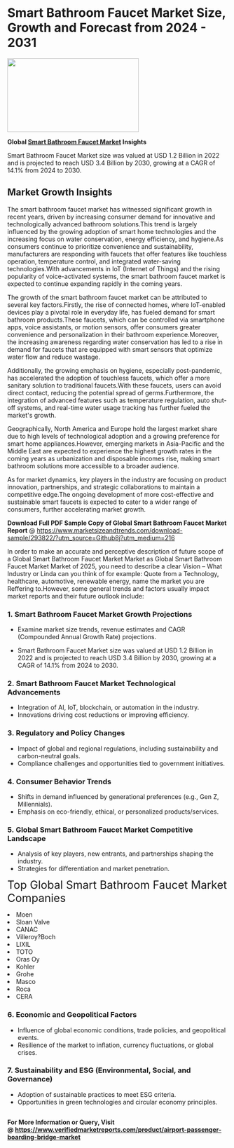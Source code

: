 <H1>Smart Bathroom Faucet Market Size, Growth and Forecast from 2024 - 2031</H1><img class="aligncenter size-medium wp-image-584254" src="https://thirdeyenews.in/wp-content/uploads/2024/09/Global-Market-Research-300x168.jpeg" alt="" width="300" height="168" /><p><strong>Global&nbsp;<a href="https://www.marketsizeandtrends.com/download-sample/293822/?utm_source=Github8j?utm_medium=216">Smart Bathroom Faucet Market</a> Insights</strong></p><p>Smart Bathroom Faucet Market size was valued at USD 1.2 Billion in 2022 and is projected to reach USD 3.4 Billion by 2030, growing at a CAGR of 14.1% from 2024 to 2030.</p><p><h2>Market Growth Insights</h2> <p>The smart bathroom faucet market has witnessed significant growth in recent years, driven by increasing consumer demand for innovative and technologically advanced bathroom solutions.This trend is largely influenced by the growing adoption of smart home technologies and the increasing focus on water conservation, energy efficiency, and hygiene.As consumers continue to prioritize convenience and sustainability, manufacturers are responding with faucets that offer features like touchless operation, temperature control, and integrated water-saving technologies.With advancements in IoT (Internet of Things) and the rising popularity of voice-activated systems, the smart bathroom faucet market is expected to continue expanding rapidly in the coming years.</p> <p>The growth of the smart bathroom faucet market can be attributed to several key factors.Firstly, the rise of connected homes, where IoT-enabled devices play a pivotal role in everyday life, has fueled demand for smart bathroom products.These faucets, which can be controlled via smartphone apps, voice assistants, or motion sensors, offer consumers greater convenience and personalization in their bathroom experience.Moreover, the increasing awareness regarding water conservation has led to a rise in demand for faucets that are equipped with smart sensors that optimize water flow and reduce wastage.</p> <p>Additionally, the growing emphasis on hygiene, especially post-pandemic, has accelerated the adoption of touchless faucets, which offer a more sanitary solution to traditional faucets.With these faucets, users can avoid direct contact, reducing the potential spread of germs.Furthermore, the integration of advanced features such as temperature regulation, auto shut-off systems, and real-time water usage tracking has further fueled the market's growth.</p> <p>Geographically, North America and Europe hold the largest market share due to high levels of technological adoption and a growing preference for smart home appliances.However, emerging markets in Asia-Pacific and the Middle East are expected to experience the highest growth rates in the coming years as urbanization and disposable incomes rise, making smart bathroom solutions more accessible to a broader audience.</p> <p>As for market dynamics, key players in the industry are focusing on product innovation, partnerships, and strategic collaborations to maintain a competitive edge.The ongoing development of more cost-effective and sustainable smart faucets is expected to cater to a wider range of consumers, further accelerating market growth.</p> <p><span class=""><strong>Download Full PDF Sample Copy of Global Smart Bathroom Faucet Market Report</strong> @ <a href="https://www.marketsizeandtrends.com/download-sample/293822/?utm_source=Github8j?utm_medium=216" target="_blank">https://www.marketsizeandtrends.com/download-sample/293822/?utm_source=Github8j?utm_medium=216</a></span></p><p>In order to make an accurate and perceptive description of future scope of a Global&nbsp;Smart Bathroom Faucet Market Market as Global&nbsp;Smart Bathroom Faucet Market Market of 2025, you need to describe a clear Vision &ndash; What Industry or Linda can you think of for example: Quote from a Technology, healthcare, automotive, renewable energy, name the market you are Reffering to.However, some general trends and factors usually impact market reports and their future outlook include:</p><h3>1.&nbsp;<strong>Smart Bathroom Faucet Market Growth Projections</strong></h3><ul><li>Examine market size trends, revenue estimates and CAGR (Compounded Annual Growth Rate) projections.</li><li><p>Smart Bathroom Faucet Market size was valued at USD 1.2 Billion in 2022 and is projected to reach USD 3.4 Billion by 2030, growing at a CAGR of 14.1% from 2024 to 2030.</p></li></ul><h3>2.&nbsp;<strong>Smart Bathroom Faucet Market Technological Advancements</strong></h3><ul><li>Integration of AI, IoT, blockchain, or automation in the industry.</li><li>Innovations driving cost reductions or improving efficiency.</li></ul><h3>3.&nbsp;<strong>Regulatory and Policy Changes</strong></h3><ul><li>Impact of global and regional regulations, including sustainability and carbon-neutral goals.</li><li>Compliance challenges and opportunities tied to government initiatives.</li></ul><h3>4.&nbsp;<strong>Consumer Behavior Trends</strong></h3><ul><li>Shifts in demand influenced by generational preferences (e.g., Gen Z, Millennials).</li><li>Emphasis on eco-friendly, ethical, or personalized products/services.</li></ul><h3>5.&nbsp;<strong>Global Smart Bathroom Faucet Market Competitive Landscape</strong></h3><ul><li>Analysis of key players, new entrants, and partnerships shaping the industry.</li><li>Strategies for differentiation and market penetration.</li></ul><p data-pm-slice="1 1 []"><span style="color: inherit; font-family: inherit; font-size: 25px;">Top Global Smart Bathroom Faucet Market Companies</span></p><div class="" data-test-id=""><p><li>Moen</li><li> Sloan Valve</li><li> CANAC</li><li> Villeroy?Boch</li><li> LIXIL</li><li> TOTO</li><li> Oras Oy</li><li> Kohler</li><li> Grohe</li><li> Masco</li><li> Roca</li><li> CERA</li></p></div><h3>6.&nbsp;<strong>Economic and Geopolitical Factors</strong></h3><ul><li>Influence of global economic conditions, trade policies, and geopolitical events.</li><li>Resilience of the market to inflation, currency fluctuations, or global crises.</li></ul><h3>7.&nbsp;<strong>Sustainability and ESG (Environmental, Social, and Governance)</strong></h3><ul><li>Adoption of sustainable practices to meet ESG criteria.</li><li>Opportunities in green technologies and circular economy principles.</li></ul><h2><strong style="font-size: 14px;">For More Information or Query, Visit @&nbsp;</strong><a style="background-color: #ffffff; font-size: 14px;" href="https://www.marketsizeandtrends.com/report/smart-bathroom-faucet-market/" target="_blank">https://www.verifiedmarketreports.com/product/airport-passenger-boarding-bridge-market</a></h2>